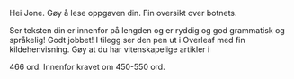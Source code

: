 Hei Jone. Gøy å lese oppgaven din. Fin oversikt over botnets. 

Ser teksten din er innenfor på lengden og er ryddig og god grammatisk og språkelig! Godt jobbet! I tilegg ser den pen ut i Overleaf med fin kildehenvisning. Gøy at du har vitenskapelige artikler i  


466 ord. Innenfor kravet om 450-550 ord. 